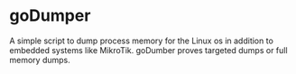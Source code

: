 # goDumper
A simple script to dump process memory for the Linux os in addition to embedded systems like MikroTik. goDumber proves targeted dumps or full memory dumps.
